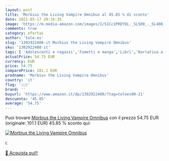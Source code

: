 ```yaml
---
layout: post
title: 'Morbius the Living Vampire Omnibus al 45.85 % di sconto'
date: 2021-05-17 20:16:35
image: 'https://m.media-amazon.com/images/I/51Cc1PREYDL._SL500_._SL400_.jpg'
comments: true
category: ofertas
author: 'tole.es'
slug: '1302922408-it Morbius the Living Vampire Omnibus'
sku: '1302922408-it'
tags: [ 'Adolescenti e ragazzi','Fumetti e manga','Libri','Narrativa a fumetti', ]
actualPrice: 54.75 EUR
currency: EUR
price: 54.75
comparePrice: 101.1 EUR
prodname: 'Morbius the Living Vampire Omnibus'
country: 'it'
flag: '🇮🇹'
brand: ''
buyurl: 'https://www.amazon.it/dp/1302922408/?tag=tolees00-21'
descuento: '45.85'
average: '54.75'
---
```


Puoi trovare [Morbius the Living Vampire Omnibus](https://www.amazon.it/dp/1302922408/?tag=tolees00-21) con il prezzo 54.75 EUR (originale: 101.1 EUR) 45.85 % sconto qui:

[![Morbius the Living Vampire Omnibus](https://m.media-amazon.com/images/I/51Cc1PREYDL._SL500_._SL400_.jpg)](https://www.amazon.it/dp/1302922408/?tag=tolees00-21)

ℹ️:


[🛒 Acquista qui!!](https://www.amazon.it/dp/1302922408/?tag=tolees00-21)
